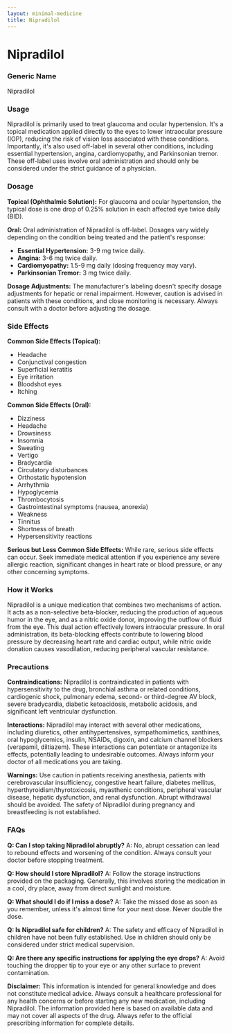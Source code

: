 ```yaml
---
layout: minimal-medicine
title: Nipradilol
---
```


# Nipradilol
### Generic Name
Nipradilol

### Usage
Nipradilol is primarily used to treat glaucoma and ocular hypertension.  It's a topical medication applied directly to the eyes to lower intraocular pressure (IOP), reducing the risk of vision loss associated with these conditions.  Importantly, it's also used off-label in several other conditions, including essential hypertension, angina, cardiomyopathy, and Parkinsonian tremor.  These off-label uses involve oral administration and should only be considered under the strict guidance of a physician.

### Dosage

**Topical (Ophthalmic Solution):** For glaucoma and ocular hypertension, the typical dose is one drop of 0.25% solution in each affected eye twice daily (BID).  

**Oral:**  Oral administration of Nipradilol is off-label. Dosages vary widely depending on the condition being treated and the patient's response:

* **Essential Hypertension:** 3-9 mg twice daily.
* **Angina:** 3-6 mg twice daily.
* **Cardiomyopathy:** 1.5-9 mg daily (dosing frequency may vary).
* **Parkinsonian Tremor:** 3 mg twice daily.

**Dosage Adjustments:**  The manufacturer's labeling doesn't specify dosage adjustments for hepatic or renal impairment.  However, caution is advised in patients with these conditions, and close monitoring is necessary.  Always consult with a doctor before adjusting the dosage.


### Side Effects

**Common Side Effects (Topical):**

* Headache
* Conjunctival congestion
* Superficial keratitis
* Eye irritation
* Bloodshot eyes
* Itching

**Common Side Effects (Oral):**

* Dizziness
* Headache
* Drowsiness
* Insomnia
* Sweating
* Vertigo
* Bradycardia
* Circulatory disturbances
* Orthostatic hypotension
* Arrhythmia
* Hypoglycemia
* Thrombocytosis
* Gastrointestinal symptoms (nausea, anorexia)
* Weakness
* Tinnitus
* Shortness of breath
* Hypersensitivity reactions


**Serious but Less Common Side Effects:**  While rare, serious side effects can occur.  Seek immediate medical attention if you experience any severe allergic reaction, significant changes in heart rate or blood pressure, or any other concerning symptoms.


### How it Works
Nipradilol is a unique medication that combines two mechanisms of action. It acts as a non-selective beta-blocker, reducing the production of aqueous humor in the eye, and as a nitric oxide donor, improving the outflow of fluid from the eye.  This dual action effectively lowers intraocular pressure.  In oral administration, its beta-blocking effects contribute to lowering blood pressure by decreasing heart rate and cardiac output, while nitric oxide donation causes vasodilation, reducing peripheral vascular resistance.

### Precautions

**Contraindications:** Nipradilol is contraindicated in patients with hypersensitivity to the drug, bronchial asthma or related conditions, cardiogenic shock, pulmonary edema, second- or third-degree AV block, severe bradycardia, diabetic ketoacidosis, metabolic acidosis, and significant left ventricular dysfunction.

**Interactions:** Nipradilol may interact with several other medications, including diuretics, other antihypertensives, sympathomimetics, xanthines, oral hypoglycemics, insulin, NSAIDs, digoxin, and calcium channel blockers (verapamil, diltiazem).  These interactions can potentiate or antagonize its effects, potentially leading to undesirable outcomes.  Always inform your doctor of all medications you are taking.

**Warnings:** Use caution in patients receiving anesthesia, patients with cerebrovascular insufficiency, congestive heart failure, diabetes mellitus, hyperthyroidism/thyrotoxicosis, myasthenic conditions, peripheral vascular disease, hepatic dysfunction, and renal dysfunction.  Abrupt withdrawal should be avoided.  The safety of Nipradilol during pregnancy and breastfeeding is not established.


### FAQs

**Q: Can I stop taking Nipradilol abruptly?**
A: No, abrupt cessation can lead to rebound effects and worsening of the condition.  Always consult your doctor before stopping treatment.

**Q: How should I store Nipradilol?**
A: Follow the storage instructions provided on the packaging.  Generally, this involves storing the medication in a cool, dry place, away from direct sunlight and moisture.

**Q: What should I do if I miss a dose?**
A: Take the missed dose as soon as you remember, unless it's almost time for your next dose. Never double the dose.

**Q:  Is Nipradilol safe for children?**
A: The safety and efficacy of Nipradilol in children have not been fully established.  Use in children should only be considered under strict medical supervision.

**Q: Are there any specific instructions for applying the eye drops?**
A:  Avoid touching the dropper tip to your eye or any other surface to prevent contamination.


**Disclaimer:** This information is intended for general knowledge and does not constitute medical advice.  Always consult a healthcare professional for any health concerns or before starting any new medication, including Nipradilol.  The information provided here is based on available data and may not cover all aspects of the drug.  Always refer to the official prescribing information for complete details.
